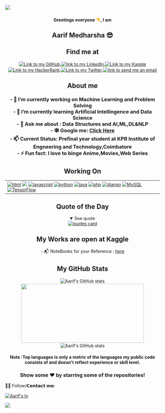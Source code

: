 ![](https://komarev.com/ghpvc/?username=Aarfimedharsha&color=orange&style=plastic&label=Profile+Visits:)
<h4 align="center"> Greetings everyone <img src="https://raw.githubusercontent.com/ABSphreak/ABSphreak/master/gifs/Hi.gif" width="15px" height="15px">, I am</h4>
<h2 align="center"> Aarif Medharsha 😎 </h2>
<h2 align="center">Find me at</h2>
<div align="center">
<a  href="https://github.com/Aarifmedharsha">
    <img align="center" alt="Link to my GitHub" src="https://img.shields.io/badge/GitHub-100000?style=for-the-badge&logo=github&logoColor=white">
</a>
<a  href="https://www.linkedin.com/in/Aarif-M/">
    <img align="center" alt="link to my LinkedIn" src="https://img.shields.io/badge/LinkedIn-0077B5?style=for-the-badge&logo=linkedin&logoColor=white" />
</a>
<a  href="https://www.kaggle.com/aarifmedharsha">
    <img align="center" alt="Link to my Kaggle" src="https://img.shields.io/badge/Kaggle-20BEFF?style=for-the-badge&logo=Kaggle&logoColor=white">
</a>
<a  href="https://www.hackerrank.com/Aarif_M">
    <img align="center" alt="Link to my HackerRank" src="https://img.shields.io/badge/-Hackerrank-2EC866?style=for-the-badge&logo=HackerRank&logoColor=white">
</a>

<a href="https://twitter.com/AMedharsha/">
    <img align="center" alt="Link to my Twitter" src="https://img.shields.io/badge/Twitter-1DA1F2?style=for-the-badge&logo=twitter&logoColor=white">
</a>
<a  href="mailto:03aarif20@gmail.com">
    <img align="center" alt="link to send me an email" src="https://img.shields.io/badge/Gmail-D14836?style=for-the-badge&logo=gmail&logoColor=white" />
</a>
</div>
<h2 align="center">About me</h2>
<h3 align="center">
- 🔭 I’m currently working on Machine Learning and Problem Solving
    <br>
- 🌱 I’m currently learning Artificial Intellingence and Data Science
    <br>
- 💬 Ask me about : Data Structures and AI,ML,DL&NLP
    <br>
    - 🕸️ Google me: <a href="https://www.google.com/search?q=Aarif+Medharsha"> Click Here </a>
    <br>
    - 📫 Current Status: Prefinal year student at KPR Institute of Engneering and Technology,Coimbatore
    <br>
- ⚡ Fun fact: I love to binge Anime,Movies,Web Series
</h3>


<h2 align="center">Working On</h2>
<table align="center">
    <tr>
      <td>
        <div>
          <a href="https://developer.mozilla.org/en-US/docs/Web/HTML"><img src="https://img.shields.io/badge/HTML5-E34F26?style=for-the-badge&logo=html5&logoColor=white" alt="html"/></a>
          <a href="https://www.w3.org/Style/CSS/Overview.en.html"><img src="https://img.shields.io/badge/CSS3-1572B6?style=for-the-badge&logo=css3&logoColor=white"/></a>
          <a href="https://www.javascript.com"><img src="https://img.shields.io/badge/JavaScript-323330?style=for-the-badge&logo=javascript&logoColor=F7DF1E" alt="javascript"/></a>
          <a href="https://www.python.org"><img src="https://img.shields.io/badge/Python-14354C?style=for-the-badge&logo=python&logoColor=white" alt="python"/></a>
          <a href="https://www.java.com/"><img src="https://img.shields.io/badge/Java-ED8B00?style=for-the-badge&logo=java&logoColor=white" alt="java"/></a>
          <a href="https://www.php.net/"><img src="https://img.shields.io/badge/PHP-777BB4?style=for-the-badge&logo=php&logoColor=white" alt="php" /><a>
          <a href="https://www.djangoproject.com/"><img src="https://img.shields.io/badge/Django-092E20?style=for-the-badge&logo=django&logoColor=white" alt="django"></a>
          <a href="https://www.mysql.com/"><img src="https://img.shields.io/badge/MySQL-00000F?style=for-the-badge&logo=mysql&logoColor=white" alt="MySQL"></a>
          <a href="https://www.tensorflow.org/"><img src="https://img.shields.io/badge/TensorFlow-FF6F00?style=for-the-badge&logo=TensorFlow&logoColor=white" alt="TensorFlow"></a>
  </tr>
</table>



<h2 align="center">Quote of the Day</h2>
<details open align="center">
<summary>See quote</summary>
    <a href="https://github.com/piyushsuthar/github-readme-quotes">
        <img src="https://quotes-github-readme.vercel.app/api?type=horizontal&theme=tokyonight" alt="quotes card">
    </a>
</details>

 <h2 align="center">My Works are open at Kaggle</h2>
<p align="center"> - 📬 NoteBooks for your Reference : <a href="https://www.kaggle.com/aarifmedharsha/code">here</a></p>

 <h2 align="center">My GitHub Stats</h2>
<p align="center">
<img align="center" src="https://streak-stats.demolab.com?user=Aarifmedharsha&theme=github-dark-blue" alt="Aarif's GitHub stats" height="192px" width="400px" />
<img align="center" src="https://github-readme-stats.vercel.app/api/top-langs/?username=Aarifmedharsha&layout=compact)](https://github.com/Aarifmedharsha/github-readme-stats" height="192px" width="400px" />
<img align="center" src="https://github-readme-stats-git-masterrstaa-rickstaa.vercel.app/api?username=Aarifmedharsha&show_icons=true&include_all_commits=true&count_private=true&hide_border=true&theme=github-dark-blue" alt="Aarif's GitHub stats" height="192px" width="400px" />

<h4 align="center">Note :Top languages is only a metric of the languages my public code consists of and doesn't reflect experience or skill level.</h4>
<h3 align="center">Show some ❤️ by starring some of the repositories!</h3>
</p>

 
 🙋‍♂️ Follow/𝗖𝗼𝗻𝘁𝗮𝗰𝘁 𝗺𝗲:
<br>
<p align="left" dir="auto">
<a href="https://www.linkedin.com/in/aarif-m/" rel="nofollow"><img align="center" src="https://camo.githubusercontent.com/a80d00f23720d0bc9f55481cfcd77ab79e141606829cf16ec43f8cacc7741e46/68747470733a2f2f696d672e736869656c64732e696f2f62616467652f4c696e6b6564496e2d3030373742353f7374796c653d666f722d7468652d6261646765266c6f676f3d6c696e6b6564696e266c6f676f436f6c6f723d7768697465" alt="Aarif's In" data-canonical-src="https://img.shields.io/badge/LinkedIn-0077B5?style=for-the-badge&amp;logo=linkedin&amp;logoColor=white" style="max-width: 100%;"></a>
</p>

[![](https://img.shields.io/badge/%20My_Resume_:-Download_here.-grey?labelColor=blue)](https://github.com/Aarifmedharsha/Aarifmedharsha/raw/main/Aarif's%20Resume.pdf)
